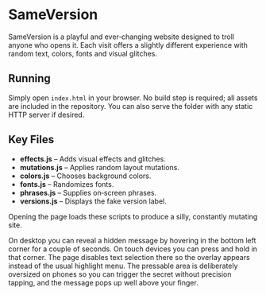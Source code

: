 # SameVersion

SameVersion is a playful and ever‑changing website designed to troll anyone who opens it. Each visit offers a slightly different experience with random text, colors, fonts and visual glitches.

## Running

Simply open `index.html` in your browser. No build step is required; all assets are included in the repository. You can also serve the folder with any static HTTP server if desired.

## Key Files

* **effects.js** – Adds visual effects and glitches.
* **mutations.js** – Applies random layout mutations.
* **colors.js** – Chooses background colors.
* **fonts.js** – Randomizes fonts.
* **phrases.js** – Supplies on‑screen phrases.
* **versions.js** – Displays the fake version label.

Opening the page loads these scripts to produce a silly, constantly mutating site.

On desktop you can reveal a hidden message by hovering in the bottom left
corner for a couple of seconds. On touch devices you can press and hold in
that corner. The page disables text selection there so the overlay appears
instead of the usual highlight menu.
The pressable area is deliberately oversized on phones so you can trigger
the secret without precision tapping, and the message pops up well above
your finger.
